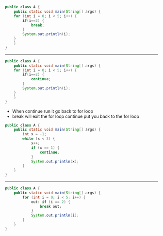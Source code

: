 ```java
public class A {
	public static void main(String[] args) {
	for (int i = 0; i < 5; i++) {
		if(i==2) {
			break;
		}
		System.out.println(i);
	}
	}
}
```
---
```java
public class A {
	public static void main(String[] args) {
	for (int i = 0; i < 5; i++) {
		if(i==2) {
			continue;
		}
		System.out.println(i);
	}
	}
}
```
* When continue run it go back to for loop
* break will exit the for loop continue put you back to the for loop

```java
public class A {
	public static void main(String[] args) {
		int x = -1;
		while (x < 3) {
			x++;
			if (x == 1) {
				continue;
			}
			System.out.println(x);
		}
	}
}
```
---
```java
public class A {
	public static void main(String[] args) {
		for (int i = 0; i < 5; i++) {
			out: if (i == 2) {
				break out;
			}
			System.out.println(i);
		}
	}
}
```
